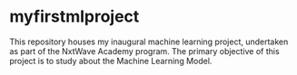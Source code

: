 # myfirstmlproject
This repository houses my inaugural machine learning project, undertaken as part of the NxtWave Academy program. The primary objective of this project is to study about the Machine Learning Model.
